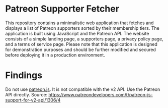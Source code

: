 # Patreon Supporter Fetcher
 This repository contains a minimalistic web application that fetches and displays a list of Patreon supporters sorted by their membership tiers. The application is built using JavaScript and the Patreon API. The website consists of a simple landing page, a supporters page, a privacy policy page, and a terms of service page. Please note that this application is designed for demonstration purposes and should be further modified and secured before deploying it in a production environment.


 # Findings

Do not use [patreon.js](https://github.com/Patreon/patreon-js). It is not compatible with the v2 API. Use the Patreon API directly.
Source: https://www.patreondevelopers.com/t/patreon-js-support-for-v2-api/1306/4